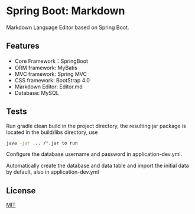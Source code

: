 # Spring Boot: Markdown

Markdown Language Editor based on Spring Boot.
## Features

- Core Framework：SpringBoot
- ORM framework: MyBatis
- MVC framework: Spring MVC
- CSS framework: BootStrap 4.0
- Markdown Editor: Editor.md
- Database: MySQL

## Tests

Run gradle clean build in the project directory, the resulting jar package is located in the build/libs directory, use 
```bash
java -jar ... /*.jar to run
```
Configure the database username and password in application-dev.yml.

Automatically create the database and data table and import the initial data by default, also in application-dev.yml
## License

[MIT](https://choosealicense.com/licenses/mit/)

